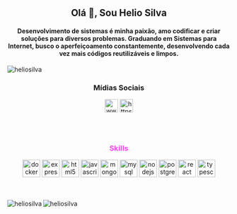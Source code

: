 <h2 align="center">Olá 👋, Sou Helio Silva</h2>
<h4 align="center">Desenvolvimento de sistemas é minha paixão, amo codificar e criar soluções para diversos problemas. Graduando em Sistemas para Internet, busco o aperfeiçoamento constantemente, desenvolvendo cada vez mais códigos reutilizáveis e limpos.</h4>

<img src="https://komarev.com/ghpvc/?username=heliosilva" alt="heliosilva" />

<h3 align="center">Mídias Sociais</h3>
<p align="center">
<a href="https://linkedin.com/in/dev-helio-filho" target="blank"><img align="center" src="https://cdn.jsdelivr.net/npm/simple-icons@3.0.1/icons/linkedin.svg" alt="www.linkedin.com/in/dev-helio-filho" height="30" width="30" /></a>
<a href="https://youtube.com/channel/ucbqsmwgxuwtsarb9nxtzyjw" target="blank"><img align="center" src="https://cdn.jsdelivr.net/npm/simple-icons@3.0.1/icons/youtube.svg" alt="https://www.youtube.com/channel/ucbqsmwgxuwtsarb9nxtzyjw" height="30" width="30" /></a>
</p>

</br>
</br>

<h3 align="center" style="color:#f4e">Skills</h3>
<p align="center"><img src="https://devicons.github.io/devicon/devicon.git/icons/docker/docker-original-wordmark.svg" alt="docker" width="40" height="40"/> <img src="https://devicons.github.io/devicon/devicon.git/icons/express/express-original-wordmark.svg" alt="express" width="40" height="40"/> <img src="https://devicons.github.io/devicon/devicon.git/icons/html5/html5-original-wordmark.svg" alt="html5" width="40" height="40"/> <img src="https://devicons.github.io/devicon/devicon.git/icons/javascript/javascript-original.svg" alt="javascript" width="40" height="40"/> <img src="https://devicons.github.io/devicon/devicon.git/icons/mongodb/mongodb-original-wordmark.svg" alt="mongodb" width="40" height="40"/> <img src="https://devicons.github.io/devicon/devicon.git/icons/mysql/mysql-original-wordmark.svg" alt="mysql" width="40" height="40"/> <img src="https://devicons.github.io/devicon/devicon.git/icons/nodejs/nodejs-original-wordmark.svg" alt="nodejs" width="40" height="40"/> <img src="https://devicons.github.io/devicon/devicon.git/icons/postgresql/postgresql-original-wordmark.svg" alt="postgresql" width="40" height="40"/> <img src="https://devicons.github.io/devicon/devicon.git/icons/react/react-original-wordmark.svg" alt="react" width="40" height="40"/> <img src="https://devicons.github.io/devicon/devicon.git/icons/typescript/typescript-original.svg" alt="typescript" width="40" height="40"/></p>

</br>
</br>

<div align="center">

<img align="left" src="https://github-readme-stats.vercel.app/api?username=heliosilva&show_icons=true" alt="heliosilva" />
<img align="left"
src="https://github-readme-stats.vercel.app/api/top-langs/?username=heliosilva&layout=compact&hide=html" alt="heliosilva" />
</div>





